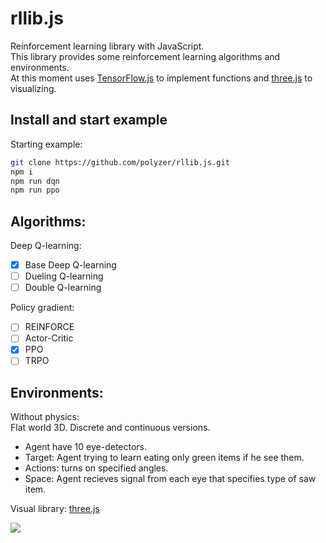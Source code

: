# rllib.js
Reinforcement learning library with JavaScript.  
This library provides some reinforcement learning algorithms and environments.  
At this moment uses [TensorFlow.js](!https://github.com/tensorflow/tfjs) to implement functions and [three.js](!https://threejs.org/) to visualizing.  

## Install and start example
Starting example:
```bash
git clone https://github.com/polyzer/rllib.js.git  
npm i  
npm run dqn  
npm run ppo
```
## Algorithms:  
Deep Q-learning:  
- [x] Base Deep Q-learning  
- [ ] Dueling Q-learning  
- [ ] Double Q-learning  

Policy gradient:  
- [ ] REINFORCE  
- [ ] Actor-Critic  
- [x] PPO  
- [ ] TRPO  

## Environments:
Without physics:  
Flat world 3D. 
Discrete and continuous versions.
* Agent have 10 eye-detectors.  
* Target: Agent trying to learn eating only green items if he see them.  
* Actions: turns on specified angles.  
* Space: Agent recieves signal from each eye that specifies type of saw item.  

Visual library: [three.js](!https://threejs.org/)

![](./readme/output.gif)